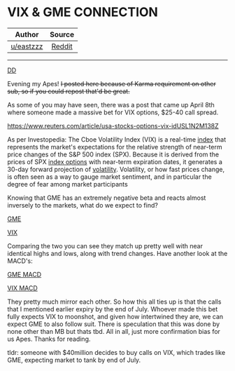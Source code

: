 VIX & GME CONNECTION
====================

| Author       | Source       | 
| :-------------: |:-------------:|
|  [u/eastzzz](https://www.reddit.com/user/eastzzz/) | [Reddit](https://www.reddit.com/r/GME/comments/mpt45u/vix_gme_connection/) | 

---

[DD](https://www.reddit.com/r/GME/search?q=flair_name%3A%22DD%22&restrict_sr=1)

Evening my Apes! ~~I posted here because of Karma requirement on other sub, so if you could repost that'd be great.~~

As some of you may have seen, there was a post that came up April 8th where someone made a massive bet for VIX options, $25-40 call spread.

<https://www.reuters.com/article/usa-stocks-options-vix-idUSL1N2M138Z>

As per Investopedia: The Cboe Volatility Index (VIX) is a real-time [index](https://www.investopedia.com/terms/m/marketindex.asp) that represents the market's expectations for the relative strength of near-term price changes of the S&P 500 index (SPX). Because it is derived from the prices of SPX [index options](https://www.investopedia.com/terms/i/indexoption.asp) with near-term expiration dates, it generates a 30-day forward projection of [volatility](https://www.investopedia.com/terms/v/volatility.asp). Volatility, or how fast prices change, is often seen as a way to gauge market sentiment, and in particular the degree of fear among market participants

Knowing that GME has an extremely negative beta and reacts almost inversely to the markets, what do we expect to find?

[GME](https://preview.redd.it/wl09qfg0pus61.png?width=892&format=png&auto=webp&s=bf661c7c25ca8ad9fc6b51da2ddc7062376dced0)

[VIX](https://preview.redd.it/rkzjxp82pus61.png?width=991&format=png&auto=webp&s=a554b58d8660a8987dd57cb6266a370c9625f91a)

Comparing the two you can see they match up pretty well with near identical highs and lows, along with trend changes. Have another look at the MACD's:

[GME MACD](https://preview.redd.it/t8ueox05pus61.png?width=892&format=png&auto=webp&s=b6c5e9d41ccff698c5d1e54f53c145156551a1a2)

[VIX MACD](https://preview.redd.it/i4yg1y56pus61.png?width=991&format=png&auto=webp&s=4f8a6a67fca5ae9b42a32cdd2f2013cee521fe5b)

They pretty much mirror each other. So how this all ties up is that the calls that I mentioned earlier expiry by the end of July. Whoever made this bet fully expects VIX to moonshot, and given how intertwined they are, we can expect GME to also follow suit. There is speculation that this was done by none other than MB but thats tbd. All in all, just more confirmation bias for us Apes. Thanks for reading.

tldr: someone with $40million decides to buy calls on VIX, which trades like GME, expecting market to tank by end of July.
